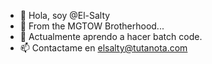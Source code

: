 - 👋 Hola, soy @El-Salty
- 👀 From the MGTOW Brotherhood...
- 🌱 Actualmente aprendo a hacer batch code.
- 📫 Contactame en elsalty@tutanota.com

<!---
El-Salty/El-Salty is a ✨ special ✨ repository because its `README.md` (this file) appears on your GitHub profile.
You can click the Preview link to take a look at your changes.
--->
